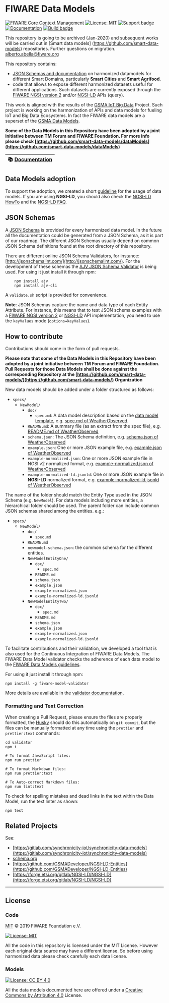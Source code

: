# FIWARE Data Models

[![FIWARE Core Context Management](https://nexus.lab.fiware.org/repository/raw/public/badges/chapters/core.svg)](https://www.fiware.org/developers/catalogue/)
[![License: MIT](https://img.shields.io/github/license/FIWARE/data-models.svg)](https://opensource.org/licenses/MIT)
[![Support badge](https://img.shields.io/badge/support-askbot-yellowgreen.svg)](http://ask.fiware.org)
<br/>
[![Documentation](https://img.shields.io/readthedocs/fiware-datamodels.svg)](https://fiware-datamodels.rtfd.io)
[![Build badge](https://img.shields.io/travis/FIWARE/data-models.svg "Travis build status")](https://travis-ci.org/FIWARE/data-models/)

This repository is going to be archived (Jan-2020) and subsequent works will be carried out in [Smart data models] (https://github.com/smart-data-models) repositories. Further questions on migration. [alberto.abella@fiware.org](mailto:alberto.abella@fiware.org)

This repository contains:

-   [JSON Schemas and documentation](./specs/README.md) on harmonized datamodels
    for different Smart Domains, particularly **Smart Cities** and **Smart
    Agrifood**.
-   code that allows to expose different harmonized datasets useful for
    different applications. Such datasets are currently exposed through the
    [FIWARE NGSI version 2](http://fiware.github.io/specifications/ngsiv2/stable)
    and/or
    [NGSI-LD](https://www.etsi.org/deliver/etsi_gs/CIM/001_099/009/01.01.01_60/gs_CIM009v010101p.pdf)
    APIs (query).

This work is aligned with the results of the
[GSMA IoT Big Data](https://www.gsma.com/iot/iot-big-data/) Project. Such
project is working on the harmonization of APIs and data models for fueling IoT
and Big Data Ecosystems. In fact the FIWARE data models are a superset of the
[GSMA Data Models](https://github.com/GSMADeveloper/NGSI-LD-Entities).

**Some of the Data Models in this Repository have been adopted by a joint
initiative between TM Forum and FIWARE Foundation. For more info please check
[https://github.com/smart-data-models/dataModels](https://github.com/smart-data-models/dataModels)**

| :books: [Documentation](https://fiware-datamodels.rtfd.io) |
| ---------------------------------------------------------- |


## Data Models adoption

To support the adoption, we created a short [guideline](specs/howto.md) for the
usage of data models. If you are using **NGSI-LD**, you should also check the
[NGSI-LD HowTo](./specs/ngsi-ld_howto.md) and the
[NGSI-LD FAQ](./specs/ngsi-ld_faq.md).

## JSON Schemas

A [JSON Schema](http://json-schema.org/) is provided for every harmonized data
model. In the future all the documentation could be generated from a JSON
Schema, as it is part of our roadmap. The different JSON Schemas usually depend
on common JSON Schema definitions found at the root directory of this
repository.

There are different online JSON Schema Validators, for instance:
[http://jsonschemalint.com/](http://jsonschemalint.com/). For the development of
these schemas the
[AJV JSON Schema Validator](https://github.com/epoberezkin/ajv) is being used.
For using it just install it through npm:

```console
    npm install ajv
    npm install ajv-cli
```

A `validate.sh` script is provided for convenience.

**Note**: JSON Schemas capture the name and data type of each Entity Attribute.
For instance, this means that to test JSON schema examples with a
[FIWARE NGSI version 2](http://fiware.github.io/specifications/ngsiv2/stable) or
[NGSI-LD](https://www.etsi.org/deliver/etsi_gs/CIM/001_099/009/01.01.01_60/gs_CIM009v010101p.pdf)
API implementation, you need to use the `keyValues` mode (`options=keyValues`).

## How to contribute

Contributions should come in the form of pull requests.

**Please note that some of the Data Models in this Repository have been adopted
by a joint initiative between TM Forum and FIWARE Foundation. Pull Requests for
those Data Models shall be done against the corresponding Repository at the
[https://github.com/smart-data-models/](https://github.com/smart-data-models/)
Organization**

New data models should be added under a folder structured as follows:

-   `specs/`
    -   `NewModel/`
        -   `doc/`
            -   `spec.md`: A data model description based on the
                [data model template](datamodel_template.md), e.g.
                [spec.md of WeatherObserved](specs/Weather/WeatherObserved/doc/spec.md).
        -   `README.md`: A summary file (as an extract from the spec file), e.g.
            [README.md of WeatherObserved](specs/Weather/WeatherObserved/README.md)
        -   `schema.json`: The JSON Schema definition, e.g.
            [schema.json of WeatherObserved](specs/Weather/WeatherObserved/schema.json)
        -   `example.json`: One or more JSON example file, e.g.
            [example.json of WeatherObserved](specs/Weather/WeatherObserved/example.json)
        -   `example-normalized.json`: One or more JSON example file in NGSI v2
            normalized format, e.g.
            [example-normalized.json of WeatherObserved](specs/Weather/WeatherObserved/example-normalized.json)
        -   `example-normalized-ld.jsonld`: One or more JSON example file in
            **NGSI-LD** normalized format, e.g.
            [example-normalized-ld.jsonld of WeatherObserved](specs/Weather/WeatherObserved/example-normalized-ld.jsonld)

The name of the folder should match the Entity Type used in the JSON Schema
(e.g. `NewModel`). For data models including more entities, a hierarchical
folder should be used. The parent folder can include common JSON schemas shared
among the entities. e.g.:

-   `specs/`
    -   `NewModel/`
        -   `doc/`
            -   `spec.md`
        -   `README.md`
        -   `newmodel-schema.json`: the common schema for the different
            entities.
        -   `NewModelEntityOne/`
            -   `doc/`
                -   `spec.md`
            -   `README.md`
            -   `schema.json`
            -   `example.json`
            -   `example-normalized.json`
            -   `example-normalized-ld.jsonld`
        -   `NewModelEntityTwo/`
            -   `doc/`
                -   `spec.md`
            -   `README.md`
            -   `schema.json`
            -   `example.json`
            -   `example-normalized.json`
            -   `example-normalized-ld.jsonld`

To facilitate contributions and their validation, we developed a tool that is
also used for the Continuous Integration of FIWARE Data Models. The FIWARE Data
Model validator checks the adherence of each data model to the
[FIWARE Data Models guidelines](specs/guidelines.md).

For using it just install it through npm:

```console
npm install -g fiware-model-validator
```

More details are available in the [validator documentation](validator).

### Formatting and Text Correction

When creating a Pull Request, please ensure the files are properly formatted,
the [Husky](https://github.com/typicode/husky) should do this automatically on
`git commit`, but the files can be manually formatted at any time using the
`prettier` and `prettier:text` commands:

```console
cd validator
npm i

# To format JavaScript files:
npm run prettier

# To format Markdown files:
npm run prettier:text

# To Auto-correct Markdown files:
npm run lint:text
```

To check for spelling mistakes and dead links in the text within the Data Model,
run the text linter as shown:

```console
npm test
```

[license-image]: https://img.shields.io/badge/license-MIT-blue.svg
[license-url]: LICENSE

## Related Projects

See:

-   [https://gitlab.com/synchronicity-iot/synchronicity-data-models](https://gitlab.com/synchronicity-iot/synchronicity-data-models)
-   [schema.org](https://schema.org)
-   [https://github.com/GSMADeveloper/NGSI-LD-Entities](https://github.com/GSMADeveloper/NGSI-LD-Entities)
-   [https://forge.etsi.org/gitlab/NGSI-LD/NGSI-LD](https://forge.etsi.org/gitlab/NGSI-LD/NGSI-LD)

---

## License

### Code

[MIT](LICENSE) © 2019 FIWARE Foundation e.V.

[![License: MIT](https://img.shields.io/github/license/FIWARE/data-models.svg)](https://opensource.org/licenses/MIT)

All the code in this repository is licensed under the MIT License. However each
original data source may have a different license. So before using harmonized
data please check carefully each data license.

### Models

[![License: CC BY 4.0](https://img.shields.io/badge/License-CC%20BY%204.0-lightgrey.svg)](https://creativecommons.org/licenses/by/4.0/)

All the data models documented here are offered under a
[Creative Commons by Attribution 4.0](https://creativecommons.org/licenses/by/4.0/)
License.
